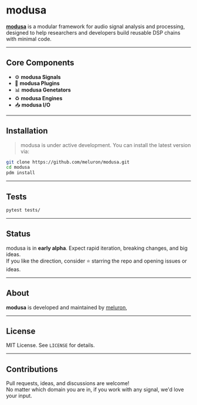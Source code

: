# modusa

[**modusa**](https://meluron-toolbox.github.io/modusa/) is a modular framework for audio signal analysis and processing, designed to help researchers and developers build reusable DSP chains with minimal code.

---

## Core Components

- ⚙️ **modusa Signals**
- 🧩 **modusa Plugins**
- 📊 **modusa Genetators**
- ♻️ **modusa Engines**
- 📥 **modusa I/O**

---

## Installation

> modusa is under active development. You can install the latest version via:

```bash
git clone https://github.com/meluron/modusa.git
cd modusa
pdm install
```

---

## Tests

```bash
pytest tests/
```

---

## Status

modusa is in **early alpha**. Expect rapid iteration, breaking changes, and big ideas.  
If you like the direction, consider ⭐ starring the repo and opening issues or ideas.

---

## About

**modusa** is developed and maintained by [meluron](https://www.github.com/meluron),

---

## License

MIT License. See `LICENSE` for details.

---

## Contributions

Pull requests, ideas, and discussions are welcome!  
No matter which domain you are in, if you work with any signal, we'd love your input.
